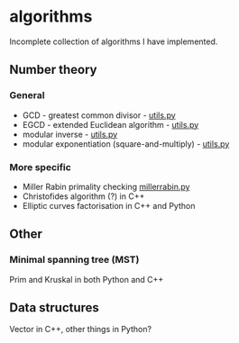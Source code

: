 algorithms
===========
Incomplete collection of algorithms I have implemented.

Number theory
--------------

### General ###
* GCD - greatest common divisor - [utils.py](number-theory/utils.py) 
* EGCD - extended Euclidean algorithm - [utils.py](number-theory/utils.py)
* modular inverse - [utils.py](number-theory/utils.py)
* modular exponentiation (square-and-multiply) - [utils.py](number-theory/utils.py)

### More specific
* Miller Rabin primality checking [millerrabin.py](number-theory/millerrabin.py)
* Christofides algorithm (?) in C++
* Elliptic curves factorisation in C++ and Python

Other
------

### Minimal spanning tree (MST)
Prim and Kruskal in both Python and C++


Data structures
--------------
Vector in C++, other things in Python?
